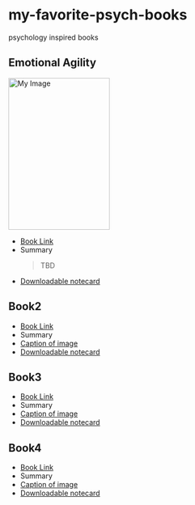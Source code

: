 # my-favorite-psych-books
psychology inspired books

## Emotional Agility
<img src="https://m.media-amazon.com/images/I/71NREGxbytL._AC_UF1000,1000_QL80_.jpg" alt="My Image" width="200" height="300" />

- [Book Link](https://google.com)
- Summary
  >
  > TBD
- [Downloadable notecard](/notecard1)

## Book2
- [Book Link](https://google.com)
- Summary
- [Caption of image](/image.png)
- [Downloadable notecard](/notecard1)

## Book3
- [Book Link](https://google.com)
- Summary
- [Caption of image](/image.png)
- [Downloadable notecard](/notecard1)

## Book4
- [Book Link](https://google.com)
- Summary
- [Caption of image](/image.png)
- [Downloadable notecard](/notecard1)

